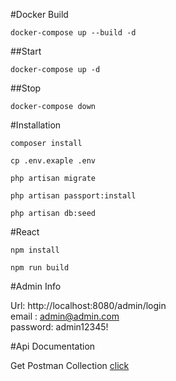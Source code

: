 #Docker Build 

``docker-compose up --build -d``

##Start

```docker-compose up -d```

##Stop

```docker-compose down```

#Installation

```composer install``` <br/>

```cp .env.exaple .env``` <br/>

```php artisan migrate``` <br/>

```php artisan passport:install``` <br/>

```php artisan db:seed``` <br/>

#React

```npm install``` <br/>

```npm run build```

#Admin Info

Url: http://localhost:8080/admin/login <br/>
email : admin@admin.com <br/>
password: admin12345!

#Api Documentation

Get Postman Collection <a href="/postman_collection.json"> click </a>
